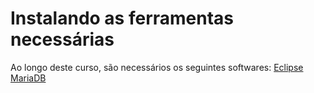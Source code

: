 # Instalando as ferramentas necessárias

Ao longo deste curso, são necessários os seguintes softwares:
    [Eclipse](https://www.eclipse.org/downloads/)
    [MariaDB](https://mariadb.org/download/)

    